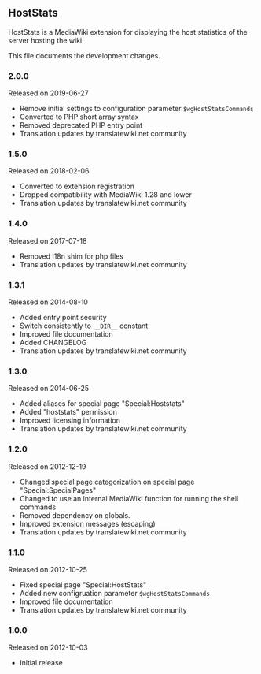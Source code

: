 ## HostStats

HostStats is a MediaWiki extension for displaying the
host statistics of the server hosting the wiki.

This file documents the development changes.

### 2.0.0

Released on 2019-06-27

- Remove initial settings to configuration parameter `$wgHostStatsCommands`
- Converted to PHP short array syntax
- Removed deprecated PHP entry point
- Translation updates by translatewiki.net community

### 1.5.0

Released on 2018-02-06

- Converted to extension registration
- Dropped compatibility with MediaWiki 1.28 and lower
- Translation updates by translatewiki.net community

### 1.4.0

Released on 2017-07-18

- Removed I18n shim for php files
- Translation updates by translatewiki.net community

### 1.3.1

Released on 2014-08-10

- Added entry point security
- Switch consistently to `__DIR__` constant
- Improved file documentation
- Added CHANGELOG
- Translation updates by translatewiki.net community

### 1.3.0

Released on 2014-06-25

- Added aliases for special page "Special:Hoststats"
- Added "hoststats" permission
- Improved licensing information
- Translation updates by translatewiki.net community

### 1.2.0

Released on 2012-12-19

- Changed special page categorization on special page "Special:SpecialPages"
- Changed to use an internal MediaWiki function for running the shell commands
- Removed dependency on globals.
- Improved extension messages (escaping)
- Translation updates by translatewiki.net community

### 1.1.0

Released on 2012-10-25

- Fixed special page "Special:HostStats"
- Added new configruation parameter `$wgHostStatsCommands`
- Improved file documentation
- Translation updates by translatewiki.net community

### 1.0.0

Released on 2012-10-03

- Initial release
